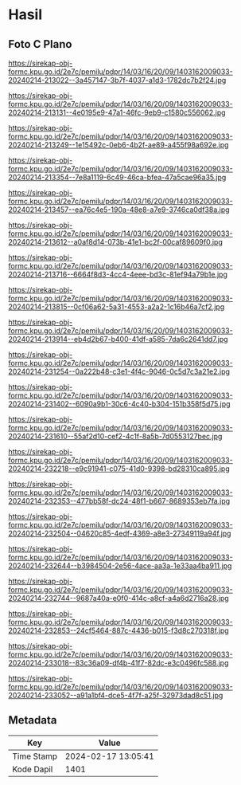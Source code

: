 # Hasil

## Foto C Plano

https://sirekap-obj-formc.kpu.go.id/2e7c/pemilu/pdpr/14/03/16/20/09/1403162009033-20240214-213022--3a457147-3b7f-4037-a1d3-1782dc7b2f24.jpg

https://sirekap-obj-formc.kpu.go.id/2e7c/pemilu/pdpr/14/03/16/20/09/1403162009033-20240214-213131--4e0195e9-47a1-46fc-9eb9-c1580c556062.jpg

https://sirekap-obj-formc.kpu.go.id/2e7c/pemilu/pdpr/14/03/16/20/09/1403162009033-20240214-213249--1e15492c-0eb6-4b2f-ae89-a455f98a692e.jpg

https://sirekap-obj-formc.kpu.go.id/2e7c/pemilu/pdpr/14/03/16/20/09/1403162009033-20240214-213354--7e8a1119-6c49-46ca-bfea-47a5cae96a35.jpg

https://sirekap-obj-formc.kpu.go.id/2e7c/pemilu/pdpr/14/03/16/20/09/1403162009033-20240214-213457--ea76c4e5-190a-48e8-a7e9-3746ca0df38a.jpg

https://sirekap-obj-formc.kpu.go.id/2e7c/pemilu/pdpr/14/03/16/20/09/1403162009033-20240214-213612--a0af8d14-073b-41e1-bc2f-00caf89609f0.jpg

https://sirekap-obj-formc.kpu.go.id/2e7c/pemilu/pdpr/14/03/16/20/09/1403162009033-20240214-213716--6664f8d3-4cc4-4eee-bd3c-81ef94a79b1e.jpg

https://sirekap-obj-formc.kpu.go.id/2e7c/pemilu/pdpr/14/03/16/20/09/1403162009033-20240214-213815--0cf06a62-5a31-4553-a2a2-1c16b46a7cf2.jpg

https://sirekap-obj-formc.kpu.go.id/2e7c/pemilu/pdpr/14/03/16/20/09/1403162009033-20240214-213914--eb4d2b67-b400-41df-a585-7da6c2641dd7.jpg

https://sirekap-obj-formc.kpu.go.id/2e7c/pemilu/pdpr/14/03/16/20/09/1403162009033-20240214-231254--0a222b48-c3e1-4f4c-9046-0c5d7c3a21e2.jpg

https://sirekap-obj-formc.kpu.go.id/2e7c/pemilu/pdpr/14/03/16/20/09/1403162009033-20240214-231402--6090a9b1-30c6-4c40-b304-151b358f5d75.jpg

https://sirekap-obj-formc.kpu.go.id/2e7c/pemilu/pdpr/14/03/16/20/09/1403162009033-20240214-231610--55af2d10-cef2-4c1f-8a5b-7d0553127bec.jpg

https://sirekap-obj-formc.kpu.go.id/2e7c/pemilu/pdpr/14/03/16/20/09/1403162009033-20240214-232218--e9c91941-c075-41d0-9398-bd28310ca895.jpg

https://sirekap-obj-formc.kpu.go.id/2e7c/pemilu/pdpr/14/03/16/20/09/1403162009033-20240214-232353--477bb58f-dc24-48f1-b667-8689353eb7fa.jpg

https://sirekap-obj-formc.kpu.go.id/2e7c/pemilu/pdpr/14/03/16/20/09/1403162009033-20240214-232504--04620c85-4edf-4369-a8e3-27349119a94f.jpg

https://sirekap-obj-formc.kpu.go.id/2e7c/pemilu/pdpr/14/03/16/20/09/1403162009033-20240214-232644--b3984504-2e56-4ace-aa3a-1e33aa4ba911.jpg

https://sirekap-obj-formc.kpu.go.id/2e7c/pemilu/pdpr/14/03/16/20/09/1403162009033-20240214-232744--9687a40a-e0f0-414c-a8cf-a4a6d2716a28.jpg

https://sirekap-obj-formc.kpu.go.id/2e7c/pemilu/pdpr/14/03/16/20/09/1403162009033-20240214-232853--24cf5464-887c-4436-b015-f3d8c270318f.jpg

https://sirekap-obj-formc.kpu.go.id/2e7c/pemilu/pdpr/14/03/16/20/09/1403162009033-20240214-233018--83c36a09-df4b-41f7-82dc-e3c0496fc588.jpg

https://sirekap-obj-formc.kpu.go.id/2e7c/pemilu/pdpr/14/03/16/20/09/1403162009033-20240214-233052--a91a1bf4-dce5-4f7f-a25f-32973dad8c51.jpg


## Metadata

| Key        | Value               |
| ---------- | ------------------- |
| Time Stamp | 2024-02-17 13:05:41 |
| Kode Dapil | 1401                |



